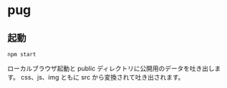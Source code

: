 # pug

## 起動

```
npm start
```

ローカルブラウザ起動と public ディレクトリに公開用のデータを吐き出します。
css、js、img ともに src から変換されて吐き出されます。
